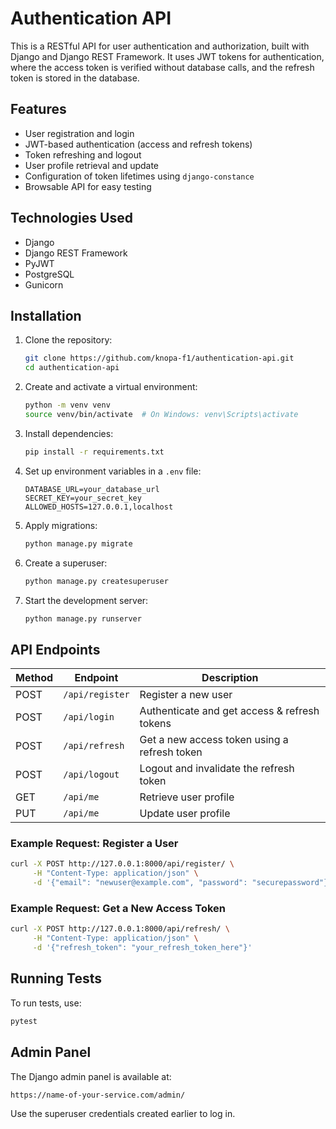 # Authentication API

This is a RESTful API for user authentication and authorization, built with Django and Django REST Framework. It uses JWT tokens for authentication, where the access token is verified without database calls, and the refresh token is stored in the database.

## Features
- User registration and login
- JWT-based authentication (access and refresh tokens)
- Token refreshing and logout
- User profile retrieval and update
- Configuration of token lifetimes using `django-constance`
- Browsable API for easy testing

## Technologies Used
- Django
- Django REST Framework
- PyJWT
- PostgreSQL
- Gunicorn

## Installation

1. Clone the repository:
   ```sh
   git clone https://github.com/knopa-f1/authentication-api.git
   cd authentication-api
   ```
2. Create and activate a virtual environment:
   ```sh
   python -m venv venv
   source venv/bin/activate  # On Windows: venv\Scripts\activate
   ```
3. Install dependencies:
   ```sh
   pip install -r requirements.txt
   ```
4. Set up environment variables in a `.env` file:
   ```env
   DATABASE_URL=your_database_url
   SECRET_KEY=your_secret_key
   ALLOWED_HOSTS=127.0.0.1,localhost
   ````
5. Apply migrations:
   ```sh
   python manage.py migrate
   ```
6. Create a superuser:
   ```sh
   python manage.py createsuperuser
   ```
7. Start the development server:
   ```sh
   python manage.py runserver
   ```

## API Endpoints

| Method | Endpoint         | Description |
|--------|-----------------|-------------|
| POST   | `/api/register` | Register a new user |
| POST   | `/api/login`    | Authenticate and get access & refresh tokens |
| POST   | `/api/refresh`  | Get a new access token using a refresh token |
| POST   | `/api/logout`   | Logout and invalidate the refresh token |
| GET    | `/api/me`       | Retrieve user profile |
| PUT    | `/api/me`       | Update user profile |

### Example Request: Register a User
```sh
curl -X POST http://127.0.0.1:8000/api/register/ \
     -H "Content-Type: application/json" \
     -d '{"email": "newuser@example.com", "password": "securepassword"}'
```

### Example Request: Get a New Access Token
```sh
curl -X POST http://127.0.0.1:8000/api/refresh/ \
     -H "Content-Type: application/json" \
     -d '{"refresh_token": "your_refresh_token_here"}'
```

## Running Tests
To run tests, use:
```sh
pytest
```

## Admin Panel
The Django admin panel is available at:
```
https://name-of-your-service.com/admin/
```
Use the superuser credentials created earlier to log in.
